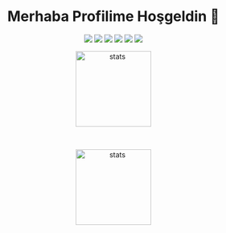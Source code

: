 
<h1 align="center">Merhaba Profilime Hoşgeldin 👋</h1>
<p align="center">
  <a href="https://discord.com/users/257307300400726019" target"blank_"><img src="https://img.shields.io/badge/Discord%20Profilim%20-7289DA.svg?&style=for-the-badge&logo=discord&logoColor=white"></a>
  <a href="https://open.spotify.com/user/215vk47kvr3j6mwvweq4m5z6i?si=1ReATOe7QgqmnMspmbLrMA" target"blank_"><img src="https://img.shields.io/badge/Spotify%20Hesab%C4%B1m%20-1ed760.svg?&style=for-the-badge&logo=spotify&logoColor=white"></a>
  <a href="https://www.reddit.com/user/BilalTaner" target"blank_"><img src="https://img.shields.io/badge/reddit%20-ff3b00.svg?&style=for-the-badge&logo=reddit&logoColor=white"></a>
  <a href="https://www.youtube.com/channel/UCpyYofIKe-F4Gh7g5gPuUSg" target"blank_"><img src="https://img.shields.io/badge/YOUTUBE%20-ff0000.svg?&style=for-the-badge&logo=youtube&logoColor=white"></a>
  <a href="https://www.instagram.com/bbilaltanerr/" target"blank_"><img src="https://img.shields.io/badge/INSTAGRAM%20-DC3175.svg?&style=for-the-badge&logo=instagram&logoColor=white"></a>
  <a href="https://github.com/BilalTaner" target"blank_"><img src="https://img.shields.io/badge/GitHub%20-191717.svg?&style=for-the-badge&logo=github&logoColor=white"></a>
</p>
<p align="center">
<img src="https://github-readme-stats.vercel.app/api/top-langs/?username=BilalTaner&show_icons=true" width="%100" height="150px" alt="stats" />
 </p>
<br/>
<p align="center">
  
  <img src="https://github-readme-stats.vercel.app/api?username=BilalTaner&show_icons=true&theme=dark" width="%100" height="150px" alt="stats" />
</p>

